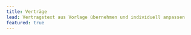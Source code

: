 ```yaml
---
title: Verträge
lead: Vertragstext aus Vorlage übernehmen und individuell anpassen
featured: true
---
```




